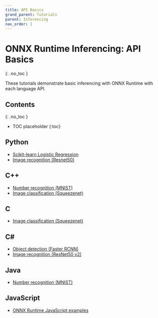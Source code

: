 ```yaml
---
title: API Basics
grand_parent: Tutorials
parent: Inferencing
nav_order: 1
---
```

# ONNX Runtime Inferencing: API Basics
{: .no_toc }

These tutorials demonstrate basic inferencing with ONNX Runtime with each language API. 


## Contents
{: .no_toc }

* TOC placeholder
{:toc}


## Python
* [Scikit-learn Logistic Regression](https://microsoft.github.io/onnxruntime/python/tutorial.html)
* [Image recognition (Resnet50)](https://github.com/onnx/onnx-docker/blob/master/onnx-ecosystem/inference_demos/resnet50_modelzoo_onnxruntime_inference.ipynb)


## C++
* [Number recognition (MNIST)](../tutorials/mnist_cpp.html)
* [Image classification (Squeezenet)](https://github.com/microsoft/onnxruntime/blob/master/csharp/test/Microsoft.ML.OnnxRuntime.EndToEndTests.Capi/CXX_Api_Sample.cpp)

## C
* [Image classification (Squeezenet)](https://github.com/microsoft/onnxruntime/blob/master/csharp/test/Microsoft.ML.OnnxRuntime.EndToEndTests.Capi/C_Api_Sample.cpp)

## C#
* [Object detection (Faster RCNN)](../tutorials/fasterrcnn_csharp.html)
* [Image recognition (ResNet50 v2)](../tutorials/resnet50_csharp.html)

## Java
* [Number recognition (MNIST)](../tutorials/mnist_java.html)

## JavaScript
* [ONNX Runtime JavaScript examples](https://github.com/microsoft/onnxruntime-inference-examples/tree/main/js)
